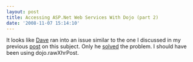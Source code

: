 ```yaml
---
layout: post
title: Accessing ASP.Net Web Services With Dojo (part 2)
date: '2008-11-07 15:14:10'
---
```


It looks like <a href="http://blog.davebouwman.net/Default.aspx" target="_blank">Dave</a> ran into an issue similar to the one I discussed in my previous <a href="http://www.mikejuniper.com/2008/07/accessing-aspnet-web-services-with-dojo/" target="_blank">post</a> on this subject. Only he  <a href="http://blog.davebouwman.net/2008/09/18/PostingDataToASPNETJSONServicesWithDojo.aspx" target="_blank">solved</a> the problem. I should have been using dojo.rawXhrPost.